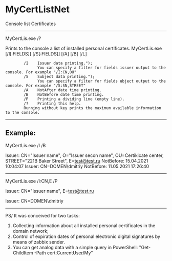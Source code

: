 # MyCertListNet
Console list Certificates

************************************************************

MyCertLis.exe /?

Prints to the console a list of installed personal certificates.
MyCertLis.exe [/I[:FIELDS]] [/S[:FIELDS]] [/A] [/B] [/L]

            /I    Issuer data printing.");
                  You can specify a filter for fields issuer output to the console. For example "/I:CN,OU"
            /S    Subject data printing.");
                  You can specify a filter for fields ubject output to the console. For example "/S:SN,STREET"
            /A    NotAfter date time printing.
            /B    NotBefore date time printing.
            /P    Printing a dividing line (empty line).
            /?    Printing this help.
            Running without key prints the maximum available information to the console.
            

************************************************************
Example:
------------------------------------------------------------
MyCertLis.exe /I /B 

Issuer: CN="Issuer name", O="Issuer secon name", OU=Certikicate center, STREET="221B Baker Street", E=test@test.ru
NotBefore: 15.04.2021 10:04:07
Issuer: CN=DOMEN\dmitriy
NotBefore: 11.05.2021 17:26:40

------------------------------------------------------------
MyCertLis.exe /I:CN,E /P

Issuer: CN="Issuer name", E=test@test.ru

Issuer: CN=DOMEN\dmitriy

************************************************************
PS/
It was conceived for two tasks:
1. Collecting information about all installed personal certificates in the domain network;
2. Control of expiration dates of personal electronic digital signatures by means of zabbix sender.
3. You can get analog data with a simple query in PowerShell:
"Get-ChildItem -Path cert:CurrentUser/My"



